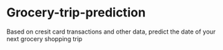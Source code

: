 # Grocery-trip-prediction
Based on cresit card transactions and other data, predict the date of your next grocery shopping trip
